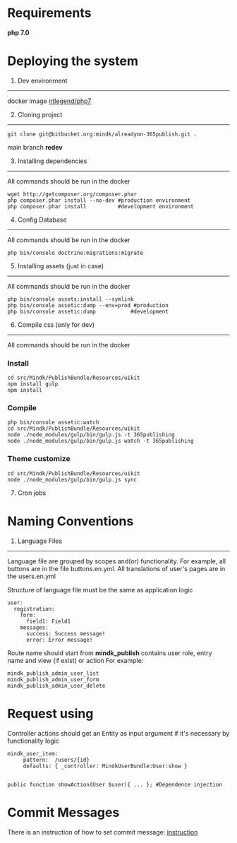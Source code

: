 Requirements
============
**php 7.0**

Deploying the system
====================

1. Dev environment
-----------------
docker image [ntlegend/php7](https://hub.docker.com/r/ntlegend/php7/)

2. Cloning project
------------------
    git clone git@bitbucket.org:mindk/alreadyon-365publish.git .

main branch **redev**

3. Installing dependencies
--------------------------
All commands should be run in the docker

    wget http://getcomposer.org/composer.phar
    php composer.phar install --no-dev #production environment
    php composer.phar install          #development environment

4. Config Database
------------------
All commands should be run in the docker

    php bin/console doctrine:migrations:migrate

5. Installing assets (just in case)
-----------------------------------
All commands should be run in the docker

    php bin/console assets:install --symlink
    php bin/console assetic:dump --env=prod #production
    php bin/console assetic:dump           #development

6. Compile css (only for dev)
-----------------------------
All commands should be run in the docker

### Install
    cd src/Mindk/PublishBundle/Resources/uikit
    npm install gulp
    npm install

### Compile

    php bin/console assetic:watch
    cd src/Mindk/PublishBundle/Resources/uikit
    node ./node_modules/gulp/bin/gulp.js -t 365publishing
    node ./node_modules/gulp/bin/gulp.js watch -t 365publishing

### Theme customize

    cd src/Mindk/PublishBundle/Resources/uikit
    node ./node_modules/gulp/bin/gulp.js sync


7. Cron jobs


Naming Conventions
==================

1. Language Files
-----------------
Language file are grouped by scopes and(or) functionality.
For example, all buttons are in the file buttons.en.yml. All translations of user's pages are in the users.en.yml

Structure of language file must be the same as application logic

    user:
      registration:
        form:
          field1: Field1
        messages:
          success: Success message!
          error: Error message!





Route name should start from **mindk_publish** contains user role, entry name and view (if exist) or action
For example:

    mindk_publish_admin_user_list
    mindk_publish_admin_user_form
    mindk_publish_admin_user_delete


Request using
=============
Controller actions should get an Entity as input argument if it's necessary by functionality logic

    mindk_user_item:
         pattern:  /users/{id}
         defaults: { _controller: MindkUserBundle:User:show }


    public function showAction(User $user){ ... }; #Dependence injection


Commit Messages
===============
There is an instruction of how to set commit message: [instruction](https://docs.google.com/document/d/1QrDFcIiPjSLDn3EL15IJygNPiHORgU1_OOAqWjiDU5Y/edit/)



